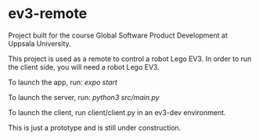 # ev3-remote

Project built for the course Global Software Product Development at Uppsala University.

This project is used as a remote to control a robot Lego EV3. In order to run the client side, you will need a robot Lego EV3.

To launch the app, run:
        *expo start*

To launch the server, run:
        *python3 src/main.py*
        
To launch the client, run client/client.py in an ev3-dev environment.
        
This is just a prototype and is still under construction.
